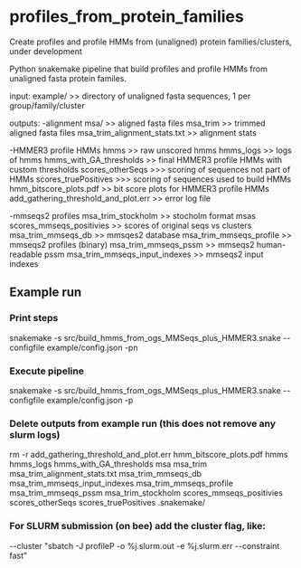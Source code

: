 # profiles_from_protein_families
Create profiles and profile HMMs from (unaligned) protein families/clusters, under development

Python snakemake pipeline that build profiles and profile HMMs from unaligned fasta protein familes.

input:
example/ >> directory of unaligned fasta sequences, 1 per group/family/cluster

outputs:
-alignment
msa/ >> aligned fasta files
msa_trim >> trimmed aligned fasta files
msa_trim_alignment_stats.txt >> alignment stats

-HMMER3 profile HMMs
hmms >> raw unscored hmms
hmms_logs >> logs of hmms
hmms_with_GA_thresholds >> final HMMER3 profile HMMs with custom thresholds
scores_otherSeqs >>> scoring of sequences not part of HMMs
scores_truePositives >>> scoring of sequences used to build HMMs
hmm_bitscore_plots.pdf >> bit score plots for HMMER3 profile HMMs
add_gathering_threshold_and_plot.err >> error log file

-mmseqs2 profiles
msa_trim_stockholm >> stocholm format msas
scores_mmseqs_positivies >> scores of original seqs vs clusters 
msa_trim_mmseqs_db >> mmsqes2 database
msa_trim_mmseqs_profile >> mmseqs2 profiles (binary)
msa_trim_mmseqs_pssm >> mmseqs2 human-readable pssm
msa_trim_mmseqs_input_indexes >> mmseqs2 input indexes

## Example run
### Print steps
snakemake -s src/build_hmms_from_ogs_MMSeqs_plus_HMMER3.snake --configfile example/config.json -pn

### Execute pipeline
snakemake -s src/build_hmms_from_ogs_MMSeqs_plus_HMMER3.snake --configfile example/config.json -p

### Delete outputs from example run (this does not remove any slurm logs)
rm -r add_gathering_threshold_and_plot.err hmm_bitscore_plots.pdf hmms hmms_logs hmms_with_GA_thresholds msa msa_trim msa_trim_alignment_stats.txt msa_trim_mmseqs_db msa_trim_mmseqs_input_indexes msa_trim_mmseqs_profile msa_trim_mmseqs_pssm msa_trim_stockholm scores_mmseqs_positivies scores_otherSeqs scores_truePositives .snakemake/

### For SLURM submission (on bee) add the cluster flag, like:
--cluster "sbatch -J profileP -o %j.slurm.out -e %j.slurm.err --constraint fast"
